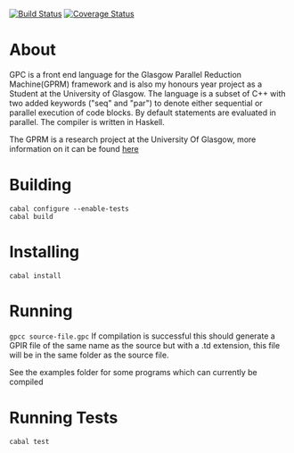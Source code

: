 [![Build Status](https://travis-ci.org/RossMeikleham/GPC.svg?branch=master)](https://travis-ci.org/RossMeikleham/GPC)
[![Coverage Status](https://img.shields.io/coveralls/RossMeikleham/GPC.svg)](https://coveralls.io/r/RossMeikleham/GPC)

About
===

GPC is a front end language for the Glasgow Parallel Reduction Machine(GPRM) framework and is also my honours year project as a Student at the University of Glasgow. The language is a subset of C++ with two added keywords ("seq" and "par") to denote either sequential or parallel execution of code blocks. By default statements are evaluated in parallel. The compiler is written in Haskell.


The GPRM is a research project at the University Of Glasgow, more information on it can be found [here]( http://arxiv.org/pdf/1312.2703v1.pdf)

Building
========
```
cabal configure --enable-tests
cabal build
```

Installing
==========
`cabal install`

Running
=======
`gpcc source-file.gpc`
If compilation is successful this should generate a GPIR file of the same name as the source but with a .td extension, this file will be in the same folder as the source file.

See the examples folder for some programs which can currently be compiled

Running Tests
=============
`cabal test`
